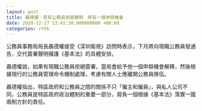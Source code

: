 ```yaml
---
layout: post
title: 聶德權︰若有公務員拒簽聲明　將有一個申辯機會
date: 2020-12-27 13:41:38.000000000 +08:00
categories: rthk
---
```


公務員事務局局長聶德權接受《深圳衛視》訪問時表示，下月將向現職公務員發通告，交代簽署聲明擁護《基本法》的具體安排。

聶德權說，如果有現職公務員拒絕簽署，當局會給予他一個申辯機會解釋，然後根據現行的公務員管理命令機制處理，考慮有關人士應離開公務員隊伍。

聶德權指出，特區政府和公務員之間的關係不只「僱主和僱員」，與私人公司不同，公務員是特區政府政治體制的重要一部分，肩負一個根據《基本法》落實一國兩制方針的責任。
